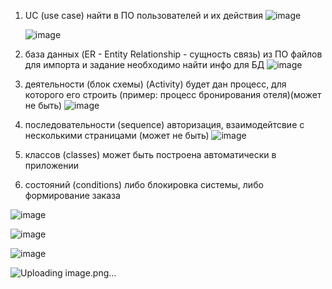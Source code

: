 1. UC (use case) найти в ПО пользователей и их действия
   ![image](https://github.com/sxdmatheww/DemoEkzamen/assets/97594112/6fb845c7-6da7-4895-8f86-28a867ce1f0d)
   
   ![image](https://github.com/sxdmatheww/DemoEkzamen/assets/97594112/6a86f225-fb8e-4144-941f-da5e63eac981)

2.  база данных (ER - Entity Relationship - сущность связь) из ПО файлов для импорта и задание необходимо найти инфо для БД
![image](https://github.com/sxdmatheww/DemoEkzamen/assets/97594112/3401db8f-6d86-483e-8044-190a9ae1fac6)

3. деятельности (блок схемы) (Activity)
будет дан процесс, для которого его строить (пример: процесс бронирования отеля)(может не быть)
![image](https://github.com/Banstra/exam/assets/97594123/47684f73-e92a-4860-9243-8a63d393d72a)

4. последовательности (sequence)
авторизация, взаимодейтсвие с несколькими страницами  (может не быть)
![image](https://github.com/Banstra/exam/assets/97594123/88c8a290-a8b4-497c-a759-dabb8e95b4b0)

8. классов (classes) может быть построена автоматически в приложении
9. состояний (conditions) либо блокировка системы, либо формирование заказа

![image](https://github.com/sxdmatheww/DemoEkzamen/assets/97594112/c649212e-4f0e-4a06-aa09-a785e189838a)

![image](https://github.com/sxdmatheww/DemoEkzamen/assets/97594112/eaf9f03f-a440-4225-8558-c0f9a6f8c5e8)

![image](https://github.com/sxdmatheww/DemoEkzamen/assets/97594112/cf982662-8c1f-4c93-9407-307b2b7483ad)

![Uploading image.png…]()
